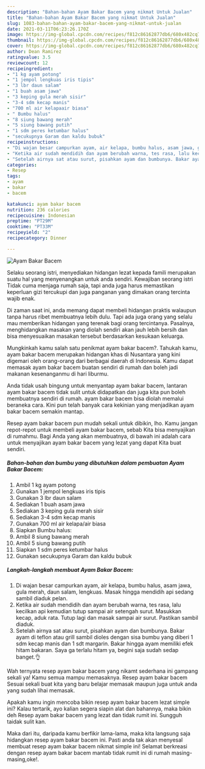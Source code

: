 ```yaml
---
description: "Bahan-bahan Ayam Bakar Bacem yang nikmat Untuk Jualan"
title: "Bahan-bahan Ayam Bakar Bacem yang nikmat Untuk Jualan"
slug: 1083-bahan-bahan-ayam-bakar-bacem-yang-nikmat-untuk-jualan
date: 2021-03-11T06:23:26.170Z
image: https://img-global.cpcdn.com/recipes/f812c86162877db6/680x482cq70/ayam-bakar-bacem-foto-resep-utama.jpg
thumbnail: https://img-global.cpcdn.com/recipes/f812c86162877db6/680x482cq70/ayam-bakar-bacem-foto-resep-utama.jpg
cover: https://img-global.cpcdn.com/recipes/f812c86162877db6/680x482cq70/ayam-bakar-bacem-foto-resep-utama.jpg
author: Dean Ramirez
ratingvalue: 3.5
reviewcount: 12
recipeingredient:
- "1 kg ayam potong"
- "1 jempol lengkuas iris tipis"
- "3 lbr daun salam"
- "1 buah asam jawa"
- "3 keping gula merah sisir"
- "3-4 sdm kecap manis"
- "700 ml air kelapaair biasa"
- " Bumbu halus"
- "8 siung bawang merah"
- "5 siung bawang putih"
- "1 sdm peres ketumbar halus"
- "secukupnya Garam dan kaldu bubuk"
recipeinstructions:
- "Di wajan besar campurkan ayam, air kelapa, bumbu halus, asam jawa, gula merah, daun salam, lengkuas. Masak hingga mendidih api sedang sambil diaduk pelan."
- "Ketika air sudah mendidih dan ayam berubah warna, tes rasa, lalu kecilkan api kemudian tutup sampai air setengah surut. Masukkan kecap, aduk rata. Tutup lagi dan masak sampai air surut. Pastikan sambil diaduk."
- "Setelah airnya sat atau surut, pisahkan ayam dan bumbunya. Bakar ayam di teflon atau grill sambil dioles dengan sisa bumbu yang diberi 1 sdm kecap manis dan 1 sdt margarin. Bakar hingga ayam memiliki efek hitam bakaran. Saya ga terlalu hitam ya, begini saja sudah sedap banget.👌"
categories:
- Resep
tags:
- ayam
- bakar
- bacem

katakunci: ayam bakar bacem 
nutrition: 236 calories
recipecuisine: Indonesian
preptime: "PT29M"
cooktime: "PT33M"
recipeyield: "2"
recipecategory: Dinner

---
```



![Ayam Bakar Bacem](https://img-global.cpcdn.com/recipes/f812c86162877db6/680x482cq70/ayam-bakar-bacem-foto-resep-utama.jpg)

Selaku seorang istri, menyediakan hidangan lezat kepada famili merupakan suatu hal yang menyenangkan untuk anda sendiri. Kewajiban seorang istri Tidak cuma menjaga rumah saja, tapi anda juga harus memastikan keperluan gizi tercukupi dan juga panganan yang dimakan orang tercinta wajib enak.

Di zaman  saat ini, anda memang dapat membeli hidangan praktis walaupun tanpa harus ribet membuatnya lebih dulu. Tapi ada juga orang yang selalu mau memberikan hidangan yang terenak bagi orang tercintanya. Pasalnya, menghidangkan masakan yang diolah sendiri akan jauh lebih bersih dan bisa menyesuaikan masakan tersebut berdasarkan kesukaan keluarga. 



Mungkinkah kamu salah satu penikmat ayam bakar bacem?. Tahukah kamu, ayam bakar bacem merupakan hidangan khas di Nusantara yang kini digemari oleh orang-orang dari berbagai daerah di Indonesia. Kamu dapat memasak ayam bakar bacem buatan sendiri di rumah dan boleh jadi makanan kesenanganmu di hari liburmu.

Anda tidak usah bingung untuk menyantap ayam bakar bacem, lantaran ayam bakar bacem tidak sulit untuk didapatkan dan juga kita pun boleh membuatnya sendiri di rumah. ayam bakar bacem bisa diolah memalui beraneka cara. Kini pun telah banyak cara kekinian yang menjadikan ayam bakar bacem semakin mantap.

Resep ayam bakar bacem pun mudah sekali untuk dibikin, lho. Kamu jangan repot-repot untuk membeli ayam bakar bacem, sebab Kita bisa menyajikan di rumahmu. Bagi Anda yang akan membuatnya, di bawah ini adalah cara untuk menyajikan ayam bakar bacem yang lezat yang dapat Kita buat sendiri.

<!--inarticleads1-->

##### Bahan-bahan dan bumbu yang dibutuhkan dalam pembuatan Ayam Bakar Bacem:

1. Ambil 1 kg ayam potong
1. Gunakan 1 jempol lengkuas iris tipis
1. Gunakan 3 lbr daun salam
1. Sediakan 1 buah asam jawa
1. Sediakan 3 keping gula merah sisir
1. Sediakan 3-4 sdm kecap manis
1. Gunakan 700 ml air kelapa/air biasa
1. Siapkan  Bumbu halus:
1. Ambil 8 siung bawang merah
1. Ambil 5 siung bawang putih
1. Siapkan 1 sdm peres ketumbar halus
1. Gunakan secukupnya Garam dan kaldu bubuk




<!--inarticleads2-->

##### Langkah-langkah membuat Ayam Bakar Bacem:

1. Di wajan besar campurkan ayam, air kelapa, bumbu halus, asam jawa, gula merah, daun salam, lengkuas. Masak hingga mendidih api sedang sambil diaduk pelan.
1. Ketika air sudah mendidih dan ayam berubah warna, tes rasa, lalu kecilkan api kemudian tutup sampai air setengah surut. Masukkan kecap, aduk rata. Tutup lagi dan masak sampai air surut. Pastikan sambil diaduk.
1. Setelah airnya sat atau surut, pisahkan ayam dan bumbunya. Bakar ayam di teflon atau grill sambil dioles dengan sisa bumbu yang diberi 1 sdm kecap manis dan 1 sdt margarin. Bakar hingga ayam memiliki efek hitam bakaran. Saya ga terlalu hitam ya, begini saja sudah sedap banget.👌




Wah ternyata resep ayam bakar bacem yang nikamt sederhana ini gampang sekali ya! Kamu semua mampu memasaknya. Resep ayam bakar bacem Sesuai sekali buat kita yang baru belajar memasak maupun juga untuk anda yang sudah lihai memasak.

Apakah kamu ingin mencoba bikin resep ayam bakar bacem lezat simple ini? Kalau tertarik, ayo kalian segera siapin alat dan bahannya, maka bikin deh Resep ayam bakar bacem yang lezat dan tidak rumit ini. Sungguh taidak sulit kan. 

Maka dari itu, daripada kamu berfikir lama-lama, maka kita langsung saja hidangkan resep ayam bakar bacem ini. Pasti anda tak akan menyesal membuat resep ayam bakar bacem nikmat simple ini! Selamat berkreasi dengan resep ayam bakar bacem mantab tidak rumit ini di rumah masing-masing,oke!.

